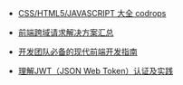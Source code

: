 * [CSS/HTML5/JAVASCRIPT 大全 codrops](https://tympanus.net/codrops/category/tutorials/)

* [前端跨域请求解决方案汇总](https://hijiangtao.github.io/2017/06/13/Cross-Origin-Resource-Sharing-Solutions/)

* [开发团队必备的现代前端开发指南](https://www.oschina.net/translate/grabs-front-end-guide-for-large-teams)

* [理解JWT（JSON Web Token）认证及实践](https://mp.weixin.qq.com/s/gUgh_kmMu0Hmobeah7wNLQ)
